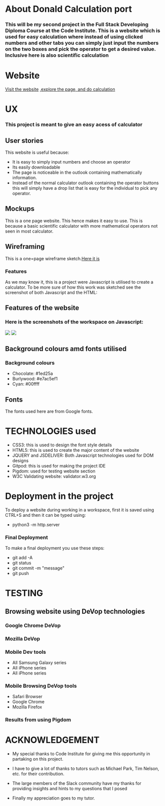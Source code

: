 # About Donald Calculation port
### This will be my second project in the Full Stack Developing Diploma Course at the Code Institute. This is a website which is used for easy calculation where instead of using clicked numbers and other tabs you can simply just input the numbers on the two boxes and pick the operator to get a desired value. Inclusive here is also scientific calculation 

# Website
[Visit the website]() [,explore the page, and do calculation ](https://lionkiller900.github.io/test/)

# UX 
### This project is meant to give an easy acess of calculator 
## User stories
This website is useful because:
- It is easy to simply input numbers and choose an operator
- Its easily downloadable
- The page is noticeable in the outlook containing mathematically information.
- Instead of the normal calculator outlook containing the operator buttons this will simply have a drop list that is easy for the individual to pick any operator.

## Mockups
This is a one page website. This hence makes it easy to use. This is because a basic scientific calculator with more mathematical operators not seen in most calculator.

## Wireframing
This is a one=page wireframe sketch.[Here it is](https://0oba3a.db.files.1drv.com/y4ma1V3Z2Fj2qjXS2tVui_07B9jjHjSDamaAZoB2q5lJWyCJAvbU7Z5WimX_0ZmvM5Q4pSt3jn7dWr5cGwJBx6nwIbsWue1bJGGezdaWNQPdCJerXooriUOnXd3B95ioT41MssX4yrj-nXH5L4gmLhL7IxNYwtuqKf-bUURmvAfw6_pypkd2ok3AjzWbkVlf0_NxmkD2IG076ULXD6vd0N4rQ?width=1106&height=865&cropmode=none)

### Features
As we may know it, this is a project were Javascript is utilised to create a calculator. To be more sure of how this work was sketched see the screenshot of both Javascript and the HTML:

## Features of the website
### Here is the screenshots of the workspace on Javascript:
<img src= "https://3yba3a.db.files.1drv.com/y4mMNDpTqCONsMBC2RPdCA-KqyfOhyq41KqZ3lJB4NyFp3rsJeMXGhyyCSsKwR9qvHw6cOBqaywIBi6Hv5dNNYIKRnHsTIZVYYIa1_7Fk_yrX6wwnAFP-i3zJmWKPU8dHQ-WUgDssURxIXa1YxRTCVToaTvc2jPlSf_BW2pa6dc3LzngaKCh8MHRQMY6hNuTMu3Rsx9qWKbUMD3Wddwk9Fb_w?width=1366&height=518&cropmode=none" />

<img src= "https://z4ba3a.db.files.1drv.com/y4m4iWCdFCIlzd13vkuoBRqpeVjjTfNwwP2PmB2J-kpv8vMMAaNRD0GRTbkiO-bbSD5XOk-78y9IoCjaezemaBQ1gyxOgKI2eLBlrTOo6pYXl3zIw3vXV6R7OndVHAeMibV0R85fIdh8yAKu9J8YhY9irnRgUL8AkST5byLEULo1UiXzmabAMHVnYTGOxEsgy15BAEUMee2cn1MspGecdtEiw?width=1366&height=490&cropmode=none" />

## Background colours amd fonts utilised

### Background colours
- Chocolate:  #1ed25a
- Burlywood: #e7ac5ef1
- Cyan: #00ffff

## Fonts
The fonts used here are from Google fonts. 

# TECHNOLOGIES used
- CSS3: this is used to design the font style details
- HTML5: this is used to create the major content of the website
- JQUERY and JSDELIVER: Both Javascript technologies used for DOM designs
- Gitpod: this is used for making the project IDE
- Pigdom: used for testing website section
- W3C Validating website: validator.w3.org

# Deployment in the project
To deploy a website during working in a workspace, first it is saved using CTRL+S and then it can be typed using:
- python3 -m http.server

### Final Deployment
To make a final deployment you use these steps:
- git add -A
- git status
- git commit -m "message"
- git push

# TESTING
## Browsing website using DeVop technologies
### Google Chrome DeVop
### Mozilla DeVop
### Mobile Dev tools
- All Samsung Galaxy series
- All iPhone series
- All iPhone series

### Mobile Browsing DeVop tools

- Safari Browser
- Google Chrome
- Mozilla Firefox

### Results from using Pigdom


# ACKNOWLEDGEMENT  

- My special thanks to Code Institute  for giving me this opportunity in partaking on this project. 

- I have to give a lot of thanks to tutors such as Michael Park, Tim Nelson, etc. for their contribution. 

- The large members of the Slack community have my thanks for providing insights and hints to my questions that I posed 

- Finally my appreciation goes to my tutor. 